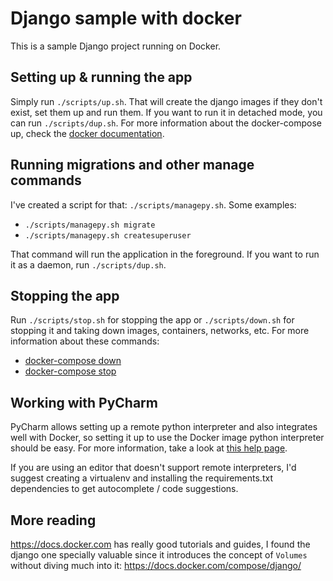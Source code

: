 # Django sample with docker

This is a sample Django project running on Docker. 

## Setting up & running the app

Simply run `./scripts/up.sh`. That will create the django images if they don't
exist, set them up and run them. If you want to run it in detached mode,
you can run `./scripts/dup.sh`. For more information about the docker-compose
up, check the [docker documentation](https://docs.docker.com/compose/reference/up/).

## Running migrations and other manage commands

I've created a script for that: `./scripts/managepy.sh`. Some examples:

- `./scripts/managepy.sh migrate`
- `./scripts/managepy.sh createsuperuser`

That command will run the application in the foreground. If you want to run
it as a daemon, run `./scripts/dup.sh`.

## Stopping the app

Run `./scripts/stop.sh` for stopping the app or `./scripts/down.sh` for stopping it
and taking down images, containers, networks, etc. For more information about
these commands:

- [docker-compose down](https://docs.docker.com/compose/reference/down/)
- [docker-compose stop](https://docs.docker.com/compose/reference/stop/)

## Working with PyCharm

PyCharm allows setting up a remote python interpreter and also integrates
well with Docker, so setting it up to use the Docker image python interpreter
should be easy. For more information, take a look at
[this help page](https://www.jetbrains.com/help/pycharm/docker-using-docker-as-a-remote-interpreter.html).

If you are using an editor that doesn't support remote interpreters, I'd suggest
creating a virtualenv and installing the requirements.txt dependencies to get
autocomplete / code suggestions.

## More reading

https://docs.docker.com has really good tutorials and guides, I found the django
one specially valuable since it introduces the concept of `Volumes` without diving
much into it: https://docs.docker.com/compose/django/ 
